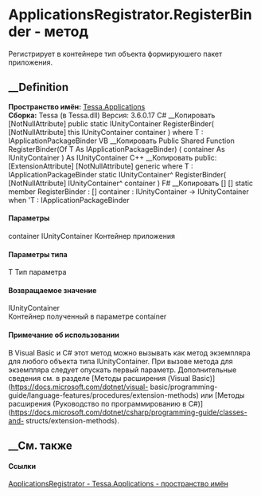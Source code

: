 # ApplicationsRegistrator.RegisterBinder<T> \- метод
Регистрирует в контейнере тип объекта формируюшего пакет приложения.
## __Definition
 **Пространство имён:** [Tessa.Applications](N_Tessa_Applications.htm)  
 **Сборка:** Tessa (в Tessa.dll) Версия: 3.6.0.17
C# __Копировать
    [NotNullAttribute]
    public static IUnityContainer RegisterBinder<T>(
    	[NotNullAttribute] this IUnityContainer container
    )
    where T : IApplicationPackageBinder
VB __Копировать
    <ExtensionAttribute>
    <NotNullAttribute>
    Public Shared Function RegisterBinder(Of T As IApplicationPackageBinder) ( 
    	<NotNullAttribute> container As IUnityContainer
    ) As IUnityContainer
C++ __Копировать
     public:
    [ExtensionAttribute]
    [NotNullAttribute]
    generic<typename T>
    where T : IApplicationPackageBinder
    static IUnityContainer^ RegisterBinder(
    	[NotNullAttribute] IUnityContainer^ container
    )
F# __Копировать
     [<ExtensionAttribute>]
    [<NotNullAttribute>]
    static member RegisterBinder : 
            [<NotNullAttribute>] container : IUnityContainer -> IUnityContainer  when 'T : IApplicationPackageBinder
#### Параметры
container IUnityContainer
     Контейнер приложения 
#### Параметры типа
T
     Тип параметра 
#### Возвращаемое значение
IUnityContainer  
Контейнер полученный в параметре container
#### Примечание об использовании
В Visual Basic и C# этот метод можно вызывать как метод экземпляра для любого
объекта типа IUnityContainer. При вызове метода для экземпляра следует
опускать первый параметр. Дополнительные сведения см. в разделе [Методы
расширения (Visual Basic)](https://docs.microsoft.com/dotnet/visual-
basic/programming-guide/language-features/procedures/extension-methods) или
[Методы расширения (Руководство по программированию в
C#)](https://docs.microsoft.com/dotnet/csharp/programming-guide/classes-and-
structs/extension-methods).
##  __См. также
#### Ссылки
[ApplicationsRegistrator - ](T_Tessa_Applications_ApplicationsRegistrator.htm)
[Tessa.Applications - пространство имён](N_Tessa_Applications.htm)
